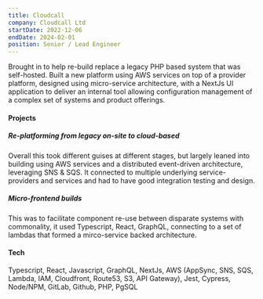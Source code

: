 ```yaml
---
title: Cloudcall
company: Cloudcall Ltd
startDate: 2022-12-06
endDate: 2024-02-01
position: Senior / Lead Engineer
---
```


<div class="intro">

Brought in to help re-build replace a legacy PHP based system that was self-hosted. Built a new platform using AWS services on top of a provider platform, designed using micro-service architecture, with a NextJs UI application to deliver an internal tool allowing configuration management of a complex set of systems and product offerings.

</div>

<!--more-->

<div class="projects">

#### Projects

##### Re-platforming from legacy on-site to cloud-based 
Overall this took different guises at different stages, but largely leaned into building using AWS services and a distributed event-driven architecture, leveraging SNS & SQS. It connected to multiple underlying service-providers and services and had to have good integration testing and design.

##### Micro-frontend builds
This was to facilitate component re-use between disparate systems with commonality, it used Typescript, React, GraphQL, connecting to a set of lambdas that formed a mirco-service backed architecture.

</div>

<div class="tech">

#### Tech
Typescript, React, Javascript, GraphQL, NextJs, AWS (AppSync, SNS, SQS, Lambda, IAM, Cloudfront, Route53, S3, API Gateway), Jest, Cypress, Node/NPM, GitLab, Github, PHP, PgSQL

</div>